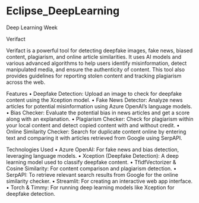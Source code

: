 # Eclipse_DeepLearning
Deep Learning Week

Verifact

Verifact is a powerful tool for detecting deepfake images, fake news, biased content, plagiarism, and online article similarities. It uses AI models and various advanced algorithms to help users identify misinformation, detect manipulated media, and ensure the authenticity of content. This tool also provides guidelines for reporting stolen content and tracking plagiarism across the web.

Features
	•	Deepfake Detection: Upload an image to check for deepfake content using the Xception model.
	•	Fake News Detector: Analyze news articles for potential misinformation using Azure OpenAI’s language models.
	•	Bias Checker: Evaluate the potential bias in news articles and get a score along with an explanation.
	•	Plagiarism Checker: Check for plagiarism within your local content and detect copied content with and without credit.
	•	Online Similarity Checker: Search for duplicate content online by entering text and comparing it with articles retrieved from Google using SerpAPI.

Technologies Used
	•	Azure OpenAI: For fake news and bias detection, leveraging language models.
	•	Xception (Deepfake Detection): A deep learning model used to classify deepfake content.
	•	TfidfVectorizer & Cosine Similarity: For content comparison and plagiarism detection.
	•	SerpAPI: To retrieve relevant search results from Google for the online similarity checker.
	•	Streamlit: For creating an interactive web app interface.
	•	Torch & Timmy: For running deep learning models like Xception for deepfake detection.
